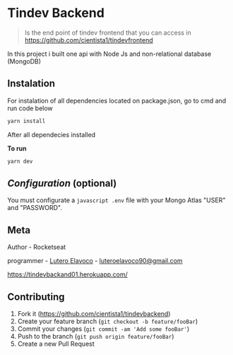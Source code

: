# Tindev Backend
> Is the end point of tindev frontend that you can access in https://github.com/cientista1/tindevfrontend

In this project i built one api with Node Js and non-relational database (MongoDB)

## Instalation 

For instalation of all dependencies located on package.json, go to cmd and run code below

```sh
yarn install
```

After all dependecies installed

**To run**

```sh
yarn dev 
```

## _Configuration_ (optional)

You must configurate a ``` javascript .env ``` file with your Mongo Atlas "USER" and "PASSWORD". 

## Meta

Author - Rocketseat

programmer -  [Lutero Elavoco](https://www.linkedin.com/in/l%C3%BAtero-elavoco-5951b619b/) - luteroelavoco90@gmail.com

https://tindevbackand01.herokuapp.com/

## Contributing 

1. Fork it (https://github.com/cientista1/tindevbackend)
2. Create your feature branch (`git checkout -b feature/fooBar`)
3. Commit your changes (`git commit -am 'Add some fooBar'`)
4. Push to the branch (`git push origin feature/fooBar`)
5. Create a new Pull Request
